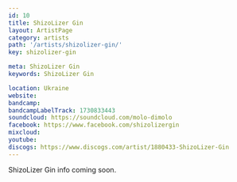 ```yaml
---
id: 10
title: ShizoLizer Gin
layout: ArtistPage
category: artists
path: '/artists/shizolizer-gin/'
key: shizolizer-gin

meta: ShizoLizer Gin
keywords: ShizoLizer Gin

location: Ukraine
website: 
bandcamp: 
bandcampLabelTrack: 1730833443
soundcloud: https://soundcloud.com/molo-dimolo
facebook: https://www.facebook.com/shizolizergin
mixcloud: 
youtube: 
discogs: https://www.discogs.com/artist/1880433-ShizoLizer-Gin
---
```


ShizoLizer Gin info coming soon.
